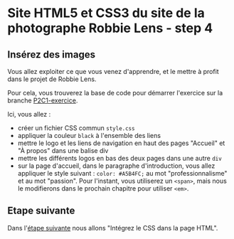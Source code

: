 # Site HTML5 et CSS3 du site de la photographe Robbie Lens - step 4

## Insérez des images

Vous allez exploiter ce que vous venez d'apprendre, et le mettre à profit dans le projet de Robbie Lens.

Pour cela, vous trouverez la base de code pour démarrer l'exercice sur la branche <a href="https://github.com/OpenClassrooms-Student-Center/1603881-creez-votre-site-web-avec-html5-et-css3/tree/P2C1-exercice">P2C1-exercice</a>.

Ici, vous allez :

- créer un fichier CSS commun `style.css`
- appliquer la couleur `black` à l'ensemble des liens
- mettre le logo et les liens de navigation en haut des pages "Accueil" et "À propos" dans une balise div
- mettre les différents logos en bas des deux pages dans une autre `div`
- sur la page d'accueil, dans le paragraphe d'introduction, vous allez appliquer le style suivant : `color: #A5B4FC;` au mot "professionnalisme" et au mot "passion". Pour l'instant, vous utiliserez un `<span>`, mais nous le modifierons dans le prochain chapitre pour utiliser `<em>`.

## Etape suivante

Dans l'<a href="https://github.com/GregLeBarbar/html-css-robbie-lens/tree/step4">étape suivante</a> nous allons "Intégrez le CSS dans la page HTML".
